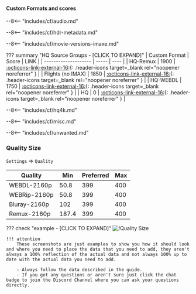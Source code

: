 #### Custom Formats and scores

--8<-- "includes/cf/audio.md"

--8<-- "includes/cf/hdr-metadata.md"

--8<-- "includes/cf/movie-versions-imaxe.md"

??? summary "HQ Source Groups - [CLICK TO EXPAND]"
    | Custom Format        | Score | LINK |
    | -------------------- | ----- | ---- |
    | HQ-Remux             | 1900  | [:octicons-link-external-16:](/Radarr/Radarr-collection-of-custom-formats/#hq-remux){: .header-icons target=_blank rel="noopener noreferrer" } |
    | Flights (no IMAX)    | 1850  | [:octicons-link-external-16:](https://raw.githubusercontent.com/TRaSH-/Guides/master/docs/json/radarr/flights-no-imax.json){: .header-icons target=_blank rel="noopener noreferrer" } |
    | HQ-WEBDL             | 1750  | [:octicons-link-external-16:](/Radarr/Radarr-collection-of-custom-formats/#hq-webdl){: .header-icons target=_blank rel="noopener noreferrer" } |
    | HQ                   |    0  | [:octicons-link-external-16:](/Radarr/Radarr-collection-of-custom-formats/#hq){: .header-icons target=_blank rel="noopener noreferrer" } |

--8<-- "includes/cf/hq4k.md"

--8<-- "includes/cf/misc.md"

--8<-- "includes/cf/unwanted.md"

### Quality Size

`Settings` => `Quality`

| Quality        | Min   | Preferred | Max |
| -------------- | ----- | --------- | --- |
| WEBDL-2160p    |  50.8 |       399 | 400 |
| WEBRip-2160p   |  50.8 |       399 | 400 |
| Bluray-2160p   | 102   |       399 | 400 |
| Remux-2160p    | 187.4 |       399 | 400 |

??? check "example - [CLICK TO EXPAND]"
    ![!Quality Size](images/uhd-quality-size.png)

    !!! attention
        These screenshots are just examples to show you how it should look and where you need to place the data that you need to add, they aren't always a 100% reflection of the actual data and not always 100% up to date with the actual data you need to add.

        - Always follow the data described in the guide.
        - If you got any questions or aren't sure just click the chat badge to join the Discord Channel where you can ask your questions directly.
